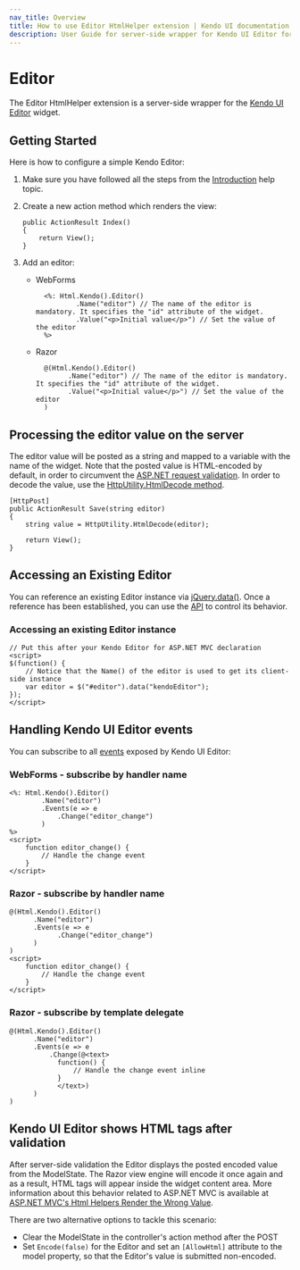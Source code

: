 ```yaml
---
nav_title: Overview
title: How to use Editor HtmlHelper extension | Kendo UI documentation
description: User Guide for server-side wrapper for Kendo UI Editor for ASP.NET MVC widget.
---
```


# Editor

The Editor HtmlHelper extension is a server-side wrapper for the [Kendo UI Editor](/api/web/editor) widget.

## Getting Started

Here is how to configure a simple Kendo Editor:

1.  Make sure you have followed all the steps from the [Introduction](/getting-started/using-kendo-with/aspnet-mvc/introduction) help topic.

2.  Create a new action method which renders the view:

        public ActionResult Index()
        {
            return View();
        }

3.  Add an editor:
    - WebForms

            <%: Html.Kendo().Editor()
                    .Name("editor") // The name of the editor is mandatory. It specifies the "id" attribute of the widget.
                    .Value("<p>Initial value</p>") // Set the value of the editor
            %>
    - Razor

            @(Html.Kendo().Editor()
                  .Name("editor") // The name of the editor is mandatory. It specifies the "id" attribute of the widget.
                  .Value("<p>Initial value</p>") // Set the value of the editor
            )

## Processing the editor value on the server

The editor value will be posted as a string and mapped to a variable with the name of the widget.
Note that the posted value is HTML-encoded by default, in order to circumvent the [ASP.NET request validation](http://msdn.microsoft.com/en-us/library/hh882339.aspx).
In order to decode the value, use the [HttpUtility.HtmlDecode method](http://msdn.microsoft.com/en-us/library/7c5fyk1k.aspx).

    [HttpPost]
    public ActionResult Save(string editor)
    {
        string value = HttpUtility.HtmlDecode(editor);

        return View();
    }

## Accessing an Existing Editor

You can reference an existing Editor instance via [jQuery.data()](http://api.jquery.com/jQuery.data/).
Once a reference has been established, you can use the [API](/api/web/editor#methods) to control its behavior.


### Accessing an existing Editor instance

    // Put this after your Kendo Editor for ASP.NET MVC declaration
    <script>
    $(function() {
        // Notice that the Name() of the editor is used to get its client-side instance
        var editor = $("#editor").data("kendoEditor");
    });
    </script>


## Handling Kendo UI Editor events

You can subscribe to all [events](/api/web/editor#events) exposed by Kendo UI Editor:

### WebForms - subscribe by handler name

    <%: Html.Kendo().Editor()
            .Name("editor")
            .Events(e => e
                .Change("editor_change")
            )
    %>
    <script>
        function editor_change() {
            // Handle the change event
        }
    </script>


### Razor - subscribe by handler name

    @(Html.Kendo().Editor()
          .Name("editor")
          .Events(e => e
                .Change("editor_change")
          )
    )
    <script>
        function editor_change() {
            // Handle the change event
        }
    </script>


### Razor - subscribe by template delegate

    @(Html.Kendo().Editor()
          .Name("editor")
          .Events(e => e
              .Change(@<text>
                function() {
                    // Handle the change event inline
                }
                </text>)
          )
    )

## Kendo UI Editor shows HTML tags after validation

After server-side validation the Editor displays the posted encoded value from the ModelState. The Razor view engine will encode it once again and as a result, HTML tags will appear inside the widget content area.
More information about this behavior related to ASP.NET MVC is available at
[ASP.NET MVC's Html Helpers Render the Wrong Value](http://blogs.msdn.com/b/simonince/archive/2010/05/05/asp-net-mvc-s-html-helpers-render-the-wrong-value.aspx).

There are two alternative options to tackle this scenario:

* Clear the ModelState in the controller's action method after the POST
* Set `Encode(false)` for the Editor and set an `[AllowHtml]` attribute to the model property, so that the Editor's value is submitted non-encoded.